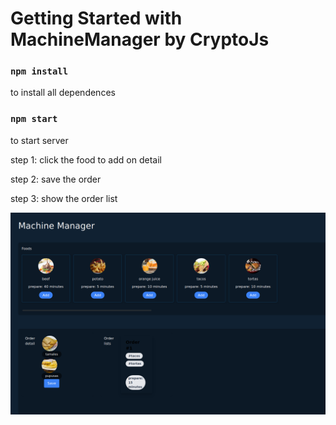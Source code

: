 # Getting Started with MachineManager by CryptoJs

### `npm install`
to install all dependences
### `npm start`
to start server

step 1: click the food to add on detail

step 2: save the order

step 3: show the order list

![alt text](public/test.png)
